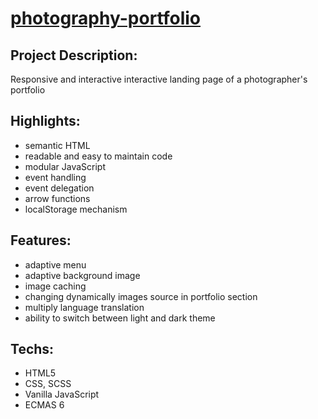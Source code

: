 # [photography-portfolio](https://aliaksei-siniauski.github.io/photography-portfolio/) 

## Project Description:
Responsive and interactive interactive landing page of a photographer's portfolio

## Highlights:
- semantic HTML
- readable and easy to maintain code
- modular JavaScript
- event handling
- event delegation
- arrow functions 
- localStorage mechanism 

## Features: 
- adaptive menu
- adaptive background image
- image caching
- changing dynamically images source in portfolio section
- multiply language translation
- ability to switch between light and dark theme

## Techs:
 * HTML5
 * CSS, SCSS
 * Vanilla JavaScript
 * ECMAS 6
